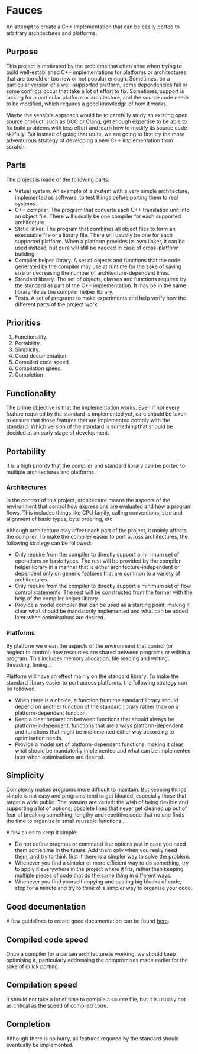 # Fauces

An attempt to create a C++ implementation that can be easily ported to arbitrary
architectures and platforms.

## Purpose

This project is motivated by the problems that often arise when trying to build
well-established C++ implementations for platforms or architectures that are too
old or too new or not popular enough. Sometimes, on a particular version of a
well-supported platform, some dependencies fail or some conflicts occur that
take a lot of effort to fix. Sometimes, support is lacking for a particular
platform or architecture, and the source code needs to be modified, which
requires a good knowledge of how it works.

Maybe the sensible approach would be to carefully study an existing open source
product, such as GCC or Clang, get enough expertise to be able to fix build
problems with less effort and learn how to modify its source code skilfully. But
instead of going that route, we are going to first try the more adventurous
strategy of developing a new C++ implementation from scratch.

## Parts

The project is made of the following parts:

* Virtual system. An example of a system with a very simple architecture,
implemented as software, to test things before porting them to real systems.
* C++ compiler. The program that converts each C++ translation unit into an
object file. There will usually be one compiler for each supported architecture.
* Static linker. The program that combines all object files to form an
executable file or a library file. There will usually be one for each supported
platform. When a platform provides its own linker, it can be used instead, but
ours will still be needed in case of cross-platform building.
* Compiler helper library. A set of objects and functions that the code
generated by the compiler may use at runtime for the sake of saving size or
decreasing the number of architecture-dependent lines.
* Standard library. The set of objects, classes and functions required by the
standard as part of the C++ implementation. It may be in the same library file
as the compiler helper library.
* Tests. A set of programs to make experiments and help verify how the different
parts of the project work.

## Priorities

1. Functionality.
2. Portability.
3. Simplicity.
4. Good documentation.
5. Compiled code speed.
6. Compilation speed.
7. Completion

## Functionality

The prime objective is that the implementation works. Even if not every feature
required by the standard is implemented yet, care should be taken to ensure that
those features that are implemented comply with the standard. Which version of
the standard is something that should be decided at an early stage of
development.

## Portability

It is a high priority that the compiler and standard library can be ported to
multiple architectures and platforms.

### Architectures

In the context of this project, architecture means the aspects of the
environment that control how expressions are evaluated and how a program flows.
This includes things like CPU family, calling conventions, size and alignment of
basic types, byte ordering, etc.

Although architecture may affect each part of the project, it mainly affects the
compiler. To make the compiler easier to port across architectures, the
following strategy can be followed:

* Only require from the compiler to directly support a minimum set of operations
on basic types. The rest will be provided by the compiler helper library in a
manner that is either architecture-independent or dependent only on generic
features that are common to a variety of architectures.
* Only require from the compiler to directly support a minimum set of flow
control statements. The rest will be constructed from the former with the help
of the compiler helper library.
* Provide a model compiler that can be used as a starting point, making it clear
what should be mandatorily implemented and what can be added later when
optimisations are desired.

### Platforms

By platform we mean the aspects of the environment that control (or neglect to
control) how resources are shared between programs or within a program. This
includes memory allocation, file reading and writing, threading, timing...

Platform will have an effect mainly on the standard library. To make the
standard library easier to port across platforms, the following strategy can be
followed.

* When there is a choice, a function from the standard library should depend on
another function of the standard library rather than on a platform-dependent
function.
* Keep a clear separation between functions that should always be
platform-independent, functions that are always platform-dependent and functions
that might be implemented either way according to optimisation needs.
* Provide a model set of platform-dependent functions, making it clear
what should be mandatorily implemented and what can be implemented later when
optimisations are desired.

## Simplicity

Complexity makes programs more difficult to maintain. But keeping things simple
is not easy and programs tend to get bloated, especially those that target a
wide public. The reasons are varied: the wish of being flexible and supporting a
lot of options; obsolete lines that never get cleaned up out of fear of breaking
something; lengthy and repetitive code that no one finds the time to organise in
small reusable functions...

A few clues to keep it simple:

* Do not define pragmas or command line options just in case you need them some
time in the future. Add them only when you really need them, and try to think
first if there is a simpler way to solve the problem.
* Whenever you find a simpler or more efficient way to do something, try to
apply it everywhere in the project where it fits, rather than keeping multiple
pieces of code that do the same thing in different ways.
* Whenever you find yourself copying and pasting big blocks of code, stop for a
minute and try to think of a simpler way to organise your code.

## Good documentation

A few guidelines to create good documentation can be found
[here](doc/dev/general/doc_strategy.md).

## Compiled code speed

Once a compiler for a certain architecture is working, we should keep optimising
it, particularly addressing the compromises made earlier for the sake of quick
porting.

## Compilation speed

It should not take a lot of time to compile a source file, but it is usually not
as critical as the speed of compiled code.

## Completion

Although there is no hurry, all features required by the standard should
eventually be implemented.

